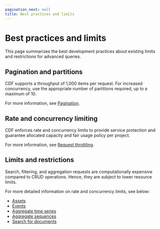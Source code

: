 ```yaml
---
pagination_next: null
title: Best practices and limits
---
```


# Best practices and limits

This page summarizes the best development practices about existing limits and restrictions for advanced queries.

## Pagination and partitions

CDF supports a throughput of 1,000 items per request. For increased concurrency, use the appropriate number of partitions required, up to a maximum of 10. 

For more information, see [Pagination](https://developer.cognite.com/dev/concepts/pagination/).

## Rate and concurrency limiting

CDF enforces rate and concurrency limits to provide service protection and guarantee allocated capacity and fair usage policy per project.

For more information, see [Request throttling](https://developer.cognite.com/dev/concepts/request_throttling/).

## Limits and restrictions

Search, filtering, and aggregation requests are computationally expensive compared to CRUD operations. Hence, they are subject to lower resource limits. 

For more detailed information on rate and concurrency limits, see below:

- [Assets](https://developer.cognite.com/api/#tag/Assets)
- [Events](https://developer.cognite.com/api/#tag/Events)
- [Aggregate time series](https://developer.cognite.com/api/#tag/Time-series/operation/aggregateTimeSeries)
- [Aggregate sequences](https://developer.cognite.com/api/#tag/Sequences/operation/aggregateSequences)
- [Search for documents](https://developer.cognite.com/api/#tag/Documents/operation/documentsSearch/)

